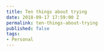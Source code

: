 ```yaml
---
title: Ten things about trying
date: 2018-09-17 17:59:00 Z
permalink: ten-things-about-trying
published: false
tags:
- Personal
---
```


